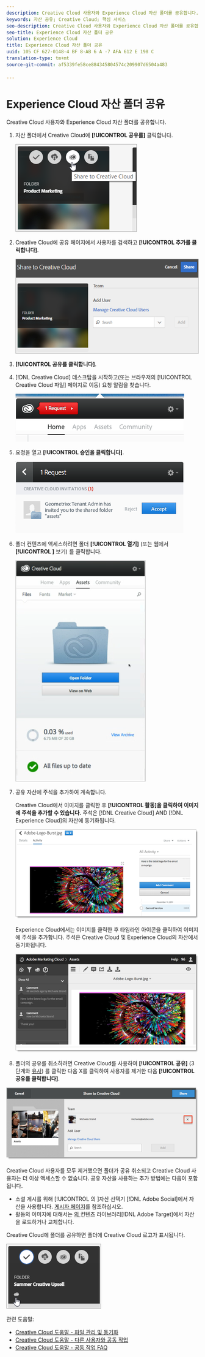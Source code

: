```yaml
---
description: Creative Cloud 사용자와 Experience Cloud 자산 폴더를 공유합니다.
keywords: 자산 공유; Creative Cloud; 핵심 서비스
seo-description: Creative Cloud 사용자와 Experience Cloud 자산 폴더를 공유합니다.
seo-title: Experience Cloud 자산 폴더 공유
solution: Experience Cloud
title: Experience Cloud 자산 폴더 공유
uuid: 105 CF 627-0148-4 BF 8-AB 6 A -7 AFA 612 E 198 C
translation-type: tm+mt
source-git-commit: af5339fe58ce884345804574c209907d6504a483

---
```



# Experience Cloud 자산 폴더 공유

Creative Cloud 사용자와 Experience Cloud 자산 폴더를 공유합니다.

1. 자산 폴더에서 Creative Cloud에 **[!UICONTROL 공유를]** 클릭합니다.

   ![단계 결과](assets/asset-share-cc.png)
1. Creative Cloud에 공유 페이지에서 사용자를 검색하고 **[!UICONTROL 추가를 클릭합니다]**.

   ![](assets/asset-share-cc-page.png)

1. **[!UICONTROL 공유를 클릭합니다]**.
1. [!DNL Creative Cloud] 데스크탑을 시작하고(또는 브라우저의 [!UICONTROL Creative Cloud 파일] 페이지로 이동) 요청 알림을 찾습니다. 

   ![](assets/cc_share_request.png)
1. 요청을 열고 **[!UICONTROL 승인을 클릭합니다]**.

   ![단계 결과](assets/cc_share_accept.png)
1. 폴더 컨텐츠에 액세스하려면 폴더 **[!UICONTROL 열기]** (또는 웹에서 **[!UICONTROL ]** 보기) 를 클릭합니다.

   ![단계 결과](assets/creative_cloud_open_folder.png)
1. 공유 자산에 주석을 추가하여 계속합니다.

   Creative Cloud에서 이미지를 클릭한 후 **[!UICONTROL 활동]을 클릭하여 이미지에 주석을 추가할 수 있습니다.** 주석은 [!DNL Creative Cloud] AND [!DNL Experience Cloud]의 자산에 동기화됩니다.

   ![](assets/asset_comment_cc.png)

   Experience Cloud에서는 이미지를 클릭한 후 타임라인 아이콘을 클릭하여 이미지에 주석을 추가합니다. 주석은 Creative Cloud 및 Experience Cloud의 자산에서 동기화됩니다.

   ![](assets/asset_comment_mac.png)

1. 폴더의 공유를 취소하려면 Creative Cloud를 사용하여 **[!UICONTROL 공유]** (3 단계와 [유사](../experience-cloud-assets/t-share-creative-cloud.md#step_BA17CFA185284641A9B878BA29551996)) 를 클릭한 다음 X를 클릭하여 사용자를 제거한 다음 **[!UICONTROL 공유를 클릭합니다]**.

![](assets/asset_remove_user.png)

Creative Cloud 사용자를 모두 제거했으면 폴더가 공유 취소되고 Creative Cloud 사용자는 더 이상 액세스할 수 없습니다.
공유 자산을 사용하는 추가 방법에는 다음이 포함됩니다.

* 소셜 게시를 위해 [!UICONTROL 의 ]자산 선택기 [!DNL Adobe Social]에서 자산을 사용합니다. [게시자 페이지](https://marketing.adobe.com/resources/help/en_US/social/?f=c_pub_publisher)를 참조하십시오.
* 활동의 이미지에 대해서는 [의 ](https://marketing.adobe.com/resources/help/en_US/target/target/?f=c_manage_content)컨텐츠 라이브러리[!DNL Adobe Target]에서 자산을 로드하거나 교체합니다.

Creative Cloud에 폴더를 공유하면 폴더에 Creative Cloud 로고가 표시됩니다.

![](assets/asset-cc-logo.png)

관련 도움말:

* [Creative Cloud 도움말 - 파일 관리 및 동기화](https://helpx.adobe.com/creative-cloud/help/sync-files.html)
* [Creative Cloud 도움말 - 다른 사용자와 공동 작업](https://helpx.adobe.com/creative-cloud/help/collaboration.html)
* [Creative Cloud 도움말 - 공동 작업 FAQ](https://helpx.adobe.com/creative-cloud/help/collaboration-faq.html)
